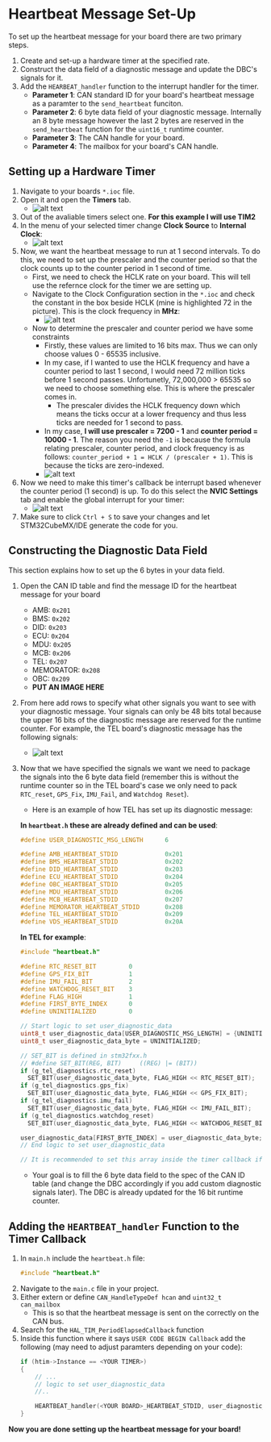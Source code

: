 # Heartbeat Message Set-Up
To set up the heartbeat message for your board there are two primary steps.
1. Create and set-up a hardware timer at the specified rate.
2. Construct the data field of a diagnostic message and update the DBC's signals for it.
2. Add the `HEARBEAT_handler` function to the interrupt handler for the timer.
    - **Parameter 1**: CAN standard ID for your board's heartbeat message as a paramter to the `send_heartbeat` funciton.
    - **Parameter 2**: 6 byte data field of your diagnostic message. Internally an 8 byte message however the last 2 bytes are reserved in the `send_heartbeat` function for the `uint16_t` runtime counter.
    - **Parameter 3**: The CAN handle for your board.
    - **Parameter 4**: The mailbox for your board's CAN handle.

## Setting up a Hardware Timer
1. Navigate to your boards `*.ioc` file.
2. Open it and open the **Timers** tab.
    - ![alt text](SEND_HEARTBEAT_images/image.png)
3. Out of the avaliable timers select one. **For this example I will use TIM2**
4. In the menu of your selected timer change **Clock Source** to **Internal Clock**:
    - ![alt text](SEND_HEARTBEAT_images/image-1.png)
5. Now, we want the heartbeat message to run at 1 second intervals. To do this, we need to set up the prescaler and the counter period so that the clock counts up to the counter period in 1 second of time.
    - First, we need to check the HCLK rate on your board. This will tell use the refernce clock for the timer we are setting up.
    - Navigate to the Clock Configuration section in the `*.ioc` and check the constant in the box beside HCLK (mine is highlighted 72 in the picture). This is the clock frequency in **MHz**:
        - ![alt text](SEND_HEARTBEAT_images/image-2.png) 
    - Now to determine the prescaler and counter period we have some constraints
        - Firstly, these values are limited to 16 bits max. Thus we can only choose values 0 - 65535 inclusive.
        - In my case, if I wanted to use the HCLK frequency and have a counter period to last 1 second, I would need 72 million ticks before 1 second passes. Unfortunetly, 72,000,000 > 65535 so we need to choose something else. This is where the prescaler comes in.
            - The prescaler divides the HCLK frequency down which means the ticks occur at a lower frequency and thus less ticks are needed for 1 second to pass. 
        - In my case, **I will use prescaler = 7200 - 1** and **counter period = 10000 - 1**. The reason you need the `-1` is because the formula relating prescaler, counter period, and clock frequency is as follows: `counter_period + 1 = HCLK / (prescaler + 1)`. This is because the ticks are zero-indexed.
        - ![alt text](SEND_HEARTBEAT_images/image-3.png)
6. Now we need to make this timer's callback be interrupt based whenever the counter period (1 second) is up. To do this select the **NVIC Settings** tab and enable the global interrupt for your timer:
    - ![alt text](SEND_HEARTBEAT_images/image-4.png)
7. Make sure to click `Ctrl + S` to save your changes and let STM32CubeMX/IDE generate the code for you.

## Constructing the Diagnostic Data Field
This section explains how to set up the 6 bytes in your data field. 
1. Open the CAN ID table and find the message ID for the heartbeat message for your board
    - AMB: `0x201`
    - BMS: `0x202`
    - DID: `0x203`
    - ECU: `0x204`
    - MDU: `0x205`
    - MCB: `0x206`
    - TEL: `0x207`
    - MEMORATOR: `0x208` 
    - OBC: `0x209`
    - **PUT AN IMAGE HERE**
2. From here add rows to specify what other signals you want to see with your diagnostic message. Your signals can only be 48 bits total because the upper 16 bits of the diagnostic message are reserved for the runtime counter. For example, the TEL board's diagnostic message has the following signals:
    - ![alt text](SEND_HEARTBEAT_images/image-5.png)
3. Now that we have specified the signals we want we need to package the signals into the 6 byte data field (remember this is without the runtime counter so in the TEL board's case we only need to pack `RTC_reset`, `GPS_Fix`, `IMU_Fail`, and `Watchdog Reset`).
    - Here is an example of how TEL has set up its diagnostic message:

    **In `heartbeat.h` these are already defined and can be used**:
    ```c
    #define USER_DIAGNOSTIC_MSG_LENGTH      6

    #define AMB_HEARTBEAT_STDID             0x201
    #define BMS_HEARTBEAT_STDID             0x202
    #define DID_HEARTBEAT_STDID             0x203
    #define ECU_HEARTBEAT_STDID             0x204
    #define OBC_HEARTBEAT_STDID             0x205
    #define MDU_HEARTBEAT_STDID             0x206
    #define MCB_HEARTBEAT_STDID             0x207
    #define MEMORATOR_HEARTBEAT_STDID       0x208
    #define TEL_HEARTBEAT_STDID             0x209
    #define VDS_HEARTBEAT_STDID             0x20A
    ```

    **In TEL for example**:
    ```c
    #include "heartbeat.h"

    #define RTC_RESET_BIT         0
    #define GPS_FIX_BIT           1
    #define IMU_FAIL_BIT          2
    #define WATCHDOG_RESET_BIT    3
    #define FLAG_HIGH             1
    #define FIRST_BYTE_INDEX      0
    #define UNINITIALIZED         0

    // Start logic to set user_diagnostic_data
    uint8_t user_diagnostic_data[USER_DIAGNOSTIC_MSG_LENGTH] = {UNINITIALIZED};      
    uint8_t user_diagnostic_data_byte = UNINITIALIZED;

    // SET_BIT is defined in stm32fxx.h
    // #define SET_BIT(REG, BIT)     ((REG) |= (BIT))
    if (g_tel_diagnostics.rtc_reset) 
      SET_BIT(user_diagnostic_data_byte, FLAG_HIGH << RTC_RESET_BIT);
    if (g_tel_diagnostics.gps_fix)
      SET_BIT(user_diagnostic_data_byte, FLAG_HIGH << GPS_FIX_BIT);
    if (g_tel_diagnostics.imu_fail)
      SET_BIT(user_diagnostic_data_byte, FLAG_HIGH << IMU_FAIL_BIT);
    if (g_tel_diagnostics.watchdog_reset)
      SET_BIT(user_diagnostic_data_byte, FLAG_HIGH << WATCHDOG_RESET_BIT);

    user_diagnostic_data[FIRST_BYTE_INDEX] = user_diagnostic_data_byte;
    // End logic to set user_diagnostic_data

    // It is recommended to set this array inside the timer callback if statement for your timer. See next section for more details.

    ```

    - Your goal is to fill the 6 byte data field to the spec of the CAN ID table (and change the DBC accordingly if you add custom diagnostic signals later). The DBC is already updated for the 16 bit runtime counter.

## Adding the `HEARTBEAT_handler` Function to the Timer Callback
1. In `main.h` include the `heartbeat.h` file:
    ```c
    #include "heartbeat.h"
    ```
2. Navigate to the `main.c` file in your project.
3. Either extern or define `CAN_HandleTypeDef hcan` and `uint32_t can_mailbox`
    - This is so that the heartbeat message is sent on the correctly on the CAN bus.
4. Search for the `HAL_TIM_PeriodElapsedCallback` function
5. Inside this function where it says `USER CODE BEGIN Callback` add the following (may need to adjust paramters depending on your code):
    ```c
    if (htim->Instance == <YOUR TIMER>)
    {
        // ...
        // logic to set user_diagnostic_data
        //..

        HEARTBEAT_handler(<YOUR BOARD>_HEARTBEAT_STDID, user_diagnostic_data, &hcan, can_mailbox);
    }
    ```

**Now you are done setting up the heartbeat message for your board!**
